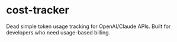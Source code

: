 # cost-tracker
Dead simple token usage tracking for OpenAI/Claude APIs. Built for developers who need usage-based billing.
